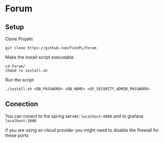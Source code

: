 # Forum

## Setup
Clone Projekt
```
git clone https://github.com/FinnPL/Forum
```
Make the install script executable
```
cd Forum/
chmod +x install.sh
```
Run the script 
```
./install.sh <DB_PASSWORD> <DB_NAME> <GF_SECURITY_ADMIN_PASSWORD>
```

## Conection
You can conect to the spring server: `localhost:8080` 
and to grafana `localhost:3000`

if you are using an cloud provider you might need to disable the firewall for these ports

